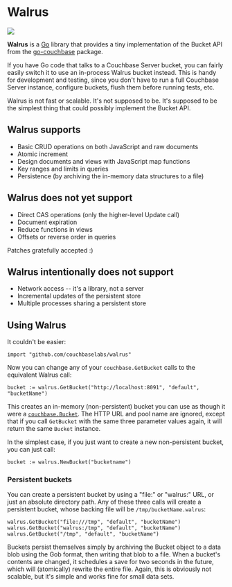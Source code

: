 # Walrus

<img src="http://www.ihasabucket.com/images/walrus_bucket.jpg">

**Walrus** is a [Go](http://golang.org) library that provides a tiny implementation of the Bucket API from the [go-couchbase](http://github.com/couchbaselabs/go-couchbase) package.

If you have Go code that talks to a Couchbase Server bucket, you can fairly easily switch it to use an in-process Walrus bucket instead. This is handy for development and testing, since you don't have to run a full Couchbase Server instance, configure buckets, flush them before running tests, etc.

Walrus is not fast or scalable. It's not supposed to be. It's supposed to be the simplest thing that could possibly implement the Bucket API.

## Walrus supports

* Basic CRUD operations on both JavaScript and raw documents
* Atomic increment
* Design documents and views with JavaScript map functions
* Key ranges and limits in queries
* Persistence (by archiving the in-memory data structures to a file)

## Walrus does not yet support

* Direct CAS operations (only the higher-level Update call)
* Document expiration
* Reduce functions in views
* Offsets or reverse order in queries

Patches gratefully accepted :)

## Walrus intentionally does not support

* Network access -- it's a library, not a server
* Incremental updates of the persistent store
* Multiple processes sharing a persistent store

## Using Walrus

It couldn't be easier:

	import "github.com/couchbaselabs/walrus"

Now you can change any of your `couchbase.GetBucket` calls to the equivalent Walrus call:

	bucket := walrus.GetBucket("http://localhost:8091", "default", "bucketName")

This creates an in-memory (non-persistent) bucket you can use as though it were a [`couchbase.Bucket`](http://godoc.org/github.com/couchbaselabs/go-couchbase#Bucket). The HTTP URL and pool name are ignored, except that if you call `GetBucket` with the same three parameter values again, it will return the same `Bucket` instance.

In the simplest case, if you just want to create a new non-persistent bucket, you can just call:

	bucket := walrus.NewBucket("bucketname")

### Persistent buckets

You can create a persistent bucket by using a "file:" or "walrus:" URL, or just an absolute directory path. Any of these three calls will create a persistent bucket, whose backing file will be `/tmp/bucketName.walrus`:

	walrus.GetBucket("file:///tmp", "default", "bucketName")
	walrus.GetBucket("walrus:/tmp", "default", "bucketName")
	walrus.GetBucket("/tmp", "default", "bucketName")

Buckets persist themselves simply by archiving the Bucket object to a data blob using the Gob format, then writing that blob to a file. When a bucket's contents are changed, it schedules a save for two seconds in the future, which will (atomically) rewrite the entire file. Again, this is obviously not scalable, but it's simple and works fine for small data sets.
